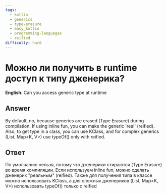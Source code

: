 ```yaml
---
tags:
  - kotlin
  - generics
  - type-erasure
  - easy_kotlin
  - programming-languages
  - reified
difficulty: hard
---
```


# Можно ли получить в runtime доступ к типу дженерика?

**English**: Can you access generic type at runtime

## Answer

By default, no, because generics are erased (Type Erasure) during compilation. If using inline fun, you can make the generic 'real' (reified). Also, to get type in a class, you can use KClass<T>, and for complex generics (List<T>, Map<K, V>) use typeOf<T>() only with reified.

## Ответ

По умолчанию нельзя, потому что дженерики стираются (Type Erasure) во время компиляции. Если используем inline fun, можно сделать дженерик "реальным" (reified). Также для получения типа в классе можно использовать KClass<T>, а для сложных дженериков (List<T>, Map<K, V>) использовать typeOf<T>() только с reified

